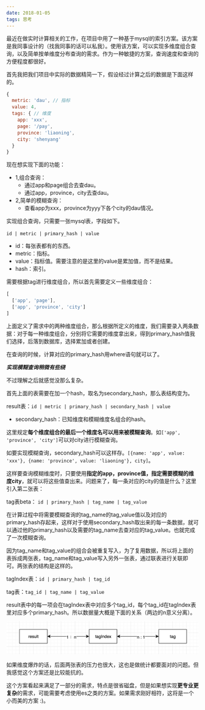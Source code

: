 ```yaml
---
date: 2018-01-05
tags: 思考
---
```


最近在做实时计算相关的工作，在项目中用了一种基于mysql的索引方案。该方案是我同事设计的（找我同事的话可以私我）。使用该方案，可以实现多维度组合查询，以及简单按单维度分布查询的需求。作为一种敏捷的方案，查询速度和查询的方便程度都很好。

首先我把我们项目中实际的数据精简一下，假设经过计算之后的数据是下面这样的。

```js
{
  metric: 'dau', // 指标
  value: 4,
  tags: { // 维度
    app: 'xxx',
    page: '/pay',
    province: 'liaoning',
    city: 'shenyang'
  }
}
```
现在想实现下面的功能：
- 1,组合查询：
	- 通过app和page组合去查dau。
    - 通过app，province，city去查dau。
- 2,简单的模糊查询：
    - 查看app为xxx，province为yyy下各个city的dau情况。
    
实现组合查询，只需要一张mysql表，字段如下。

`id | metric | primary_hash | value`

- id：每张表都有的东西。
- metric：指标。
- value：指标值。需要注意的是这里的value是累加值，而不是结果。
- hash：索引。

需要根据tag进行维度组合，所以首先需要定义一些维度组合：

```js
[
  ['app', 'page'],
  ['app', 'province', 'city']
]
```
上面定义了需求中的两种维度组合，那么根据所定义的维度，我们需要录入两条数据：对于每一种维度组合，分别将它需要的维度拿出来，得到primary_hash值我们选择，后落到数据库，选择累加或者创建。

在查询的时候，计算对应的primary_hash用where语句就可以了。

***实现模糊查询稍微有些绕***

不过理解之后就感觉没那么复杂。

首先上面的表需要在加一个hash，取名为secondary_hash，那么表结构变为。

result表：`id | metric | primary_hash | secondary_hash | value`

- secondary_hash：已知维度和模糊维度名组合的hash。

这里规定**每个维度组合的最后一个维度名可以用来被模糊查询**。如`['app', 'province', 'city']`可以对city进行模糊查询。

如要实现模糊查询，secondary_hash可以这样存。`[{name: 'app', value: 'xxx'}, {name: 'province', value: 'liaoning'}, city]`。

这样要查询模糊维度时，只要使用**指定的app，province值，指定需要模糊的维度city**，就可以将这些值查出来。问题来了，每一条对应的city的值是什么？这里引入第二张表：

tag表beta： `id | primary_hash | tag_name | tag_value`

在计算过程中将需要模糊查询的tag_name的tag_value值以及对应的primary_hash存起来，这样对于使用secondary_hash取出来的每一条数据，就可以通过他的primary_hash以及需要的tag_name去查对应的tag_value。也就完成了一次模糊查询。

因为tag_name和tag_value的组合会被重复写入，为了复用数据，所以将上面的表拆成两张表，tag_name和tag_value写入另外一张表，通过联表进行关联即可。两张表的结构是这样的。

tagIndex表：`id | primary_hash | tag_id`

tag表：`tag_id | tag_name | tag_value`

result表中的每一项会在tagIndex表中对应多个tag_id，每个tag_id在tagIndex表里对应多个primary_hash。所以数据量大概是下面的关系（两边的n意义分离）。

![](/images/1498839611hz.png)

如果维度爆炸的话，后面两张表的压力也很大，这也是做统计都要面对的问题。但我感觉这个方案还是比较能抗的。

这个方案看起来满足了一部分的需求，特点是很省磁盘，但是如果想实现**更专业更复杂**的需求，可能需要考虑使用es之类的方案。如果需求刚好相符，这将是一个小而美的方案 :)。
